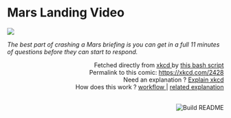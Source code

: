 # <b>Mars Landing Video</b>

[![](https://imgs.xkcd.com/comics/mars_landing_video.png)](https://xkcd.com/2428)

<i>The best part of crashing a Mars briefing is you can get in a full 11 minutes of questions before they can start to respond.</i>

<div align="right">
  Fetched directly from
  <a href="https://xkcd.com">
    xkcd
  </a>
  by
  <a href="https://github.com/Vanille-N/Vanille-N/blob/master/fetch">
    this bash script
  </a>
</div>
<div align="right">
  Permalink to this comic:
  <a href="https://xkcd.com/2428">
    https://xkcd.com/2428
  </a>
</div>
<div align="right">
  Need an explanation ?
  <a href="https://www.explainxkcd.com/wiki/index.php/2428">
    Explain xkcd
  </a>
</div>
<div align="right">
  How does this work ?
  <a href="https://github.com/Vanille-N/Vanille-N/blob/master/.github/workflows/build.yml">
    workflow
  </a>
  |
  <a href="https://simonwillison.net/2020/Jul/10/self-updating-profile-readme/">
    related explanation
  </a>
</div><br>

<a href="https://github.com/Vanille-N/Vanille-N/actions"><img src="https://github.com/Vanille-N/Vanille-N/workflows/Build%20README/badge.svg" align="right" alt="Build README"></a>
